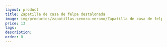 ```yaml
---
layout: product
title: Zapatilla de casa de felpa destalonada 
image: img/productos/zapatillas-senora-verano/Zapatilla de casa de felpa destalonada =13.webp
price: 13
tags: 
description: 
order: 0
---
```

